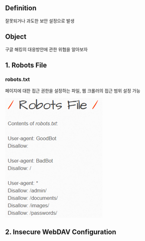 ## Definition

잘못되거나 과도한 보안 설정으로 발생



## Object

구글 해킹의 대응방안에 관한 위협을 알아보자



## 1. Robots File
### robots.txt

페이지에 대한 접근 권한을 설정하는 파일, 웹 크롤러의 접근 범위 설정 가능

![image-20211013224743151](https://raw.githubusercontent.com/EONION-TH3DB/image_repo/main/img/image-20211013224743151.png)

## 2. Insecure WebDAV Configuration





